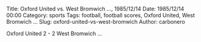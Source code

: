 Title: Oxford United vs. West Bromwich …, 1985/12/14
Date: 1985/12/14 00:00
Category: sports
Tags: football, football scores, Oxford United, West Bromwich …
Slug: oxford-united-vs-west-bromwich
Author: carbonero


Oxford United 2 - 2 West Bromwich …
